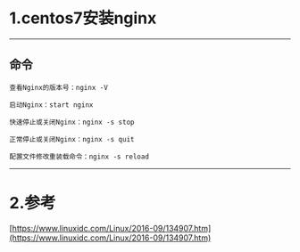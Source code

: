 # 1.centos7安装nginx

---

## 命令

```
查看Nginx的版本号：nginx -V

启动Nginx：start nginx

快速停止或关闭Nginx：nginx -s stop

正常停止或关闭Nginx：nginx -s quit

配置文件修改重装载命令：nginx -s reload
```

---

# 2.参考

[https://www.linuxidc.com/Linux/2016-09/134907.htm](https://www.linuxidc.com/Linux/2016-09/134907.htm)

